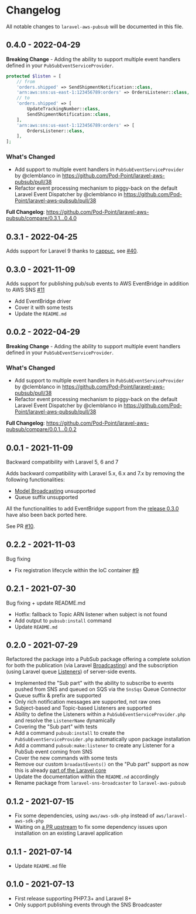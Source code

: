 # Changelog

All notable changes to `laravel-aws-pubsub` will be documented in this file.

## 0.4.0 - 2022-04-29

**Breaking Change** - Adding the ability to support multiple event handlers defined in your `PubSubEventServiceProvider`.

```php
protected $listen = [
    // from
    'orders.shipped' => SendShipmentNotification::class,
    'arn:aws:sns:us-east-1:123456789:orders' => OrdersListener::class,
    // to
    'orders.shipped' => [
        UpdateTrackingNumber::class,
        SendShipmentNotification::class,
    ],
    'arn:aws:sns:us-east-1:123456789:orders' => [
        OrdersListener::class,
    ],
];
```

### What's Changed

* Add support to multiple event handlers in `PubSubEventServiceProvider` by @clemblanco in https://github.com/Pod-Point/laravel-aws-pubsub/pull/38
* Refactor event processing mechanism to piggy-back on the default Laravel Event Dispatcher by @clemblanco in https://github.com/Pod-Point/laravel-aws-pubsub/pull/38

**Full Changelog**: https://github.com/Pod-Point/laravel-aws-pubsub/compare/0.3.1...0.4.0

## 0.3.1 - 2022-04-25

Adds support for Laravel 9 thanks to [cappuc](https://github.com/cappuc), see [#40](https://github.com/Pod-Point/laravel-aws-pubsub/pull/40).

## 0.3.0 - 2021-11-09

Adds support for publishing pub/sub events to AWS EventBridge in addition to AWS SNS [#11](https://github.com/Pod-Point/laravel-aws-pubsub/pull/11)

- Add EventBridge driver
- Cover it with some tests
- Update the `README.md`

## 0.0.2 - 2022-04-29

**Breaking Change** - Adding the ability to support multiple event handlers defined in your `PubSubEventServiceProvider`.

### What's Changed

* Add support to multiple event handlers in `PubSubEventServiceProvider` by @clemblanco in https://github.com/Pod-Point/laravel-aws-pubsub/pull/38
* Refactor event processing mechanism to piggy-back on the default Laravel Event Dispatcher by @clemblanco in https://github.com/Pod-Point/laravel-aws-pubsub/pull/38

**Full Changelog**: https://github.com/Pod-Point/laravel-aws-pubsub/compare/0.0.1...0.0.2

## 0.0.1 - 2021-11-09

Backward compatibility with Laravel 5, 6 and 7

Adds backward compatibility with Laravel 5.x, 6.x and 7.x by removing the following functionalities:

- [Model Broadcasting](https://github.com/Pod-Point/laravel-aws-pubsub#model-broadcasting) unsupported
- Queue suffix unsupported

All the functionalities to add EventBridge support from the [release 0.3.0](https://github.com/Pod-Point/laravel-aws-pubsub/releases/tag/0.3.0) have also been back ported here.

See PR [#10](https://github.com/Pod-Point/laravel-aws-pubsub/pull/10).

## 0.2.2 - 2021-11-03

Bug fixing

- Fix registration lifecycle within the IoC container [#9](https://github.com/Pod-Point/laravel-aws-pubsub/pull/9)

## 0.2.1 - 2021-07-30

Bug fixing + update README.md

- Hotfix: fallback to Topic ARN listener when subject is not found
- Add output to `pubsub:install` command
- Update `README.md`

## 0.2.0 - 2021-07-29

Refactored the package into a PubSub package offering a complete solution for both the publication (via Laravel [Broadcasting](https://laravel.com/docs/master/broadcasting)) and the subscription (using Laravel queue [Listeners](https://laravel.com/docs/master/queues)) of server-side events.

- Implemented the "Sub part" with the ability to subscribe to events pushed from SNS and queued on SQS via the `SnsSqs` Queue Connector
- Queue suffix & prefix are supported
- Only rich notification messages are supported, not raw ones
- Subject-based and Topic-based Listeners are supported
- Ability to define the Listeners within a `PubSubEventServiceProvider.php` and resolve the `ListenerName` dynamically
- Covering the "Sub part" with tests
- Add a command `pubsub:install` to create the `PubSubEventServiceProvider.php` automatically upon package installation
- Add a command `pubsub:make:listener` to create any Listener for a PubSub event coming from SNS
- Cover the new commands with some tests
- Remove our custom `broadastEvents()` on the "Pub part" support as now this is already [part of the Laravel core](https://github.com/laravel/framework/pull/38137)
- Update the documentation within the `README.nd` accordingly
- Rename package from `laravel-sns-broadcaster` to `laravel-aws-pubsub`

## 0.1.2 - 2021-07-15

- Fix some dependencies, using `aws/aws-sdk-php` instead of `aws/laravel-aws-sdk-php`
- Waiting on [a PR upstream](https://github.com/aws/aws-sdk-php/pull/2264) to fix some dependency issues upon installation on an existing Laravel application

## 0.1.1 - 2021-07-14

- Update `README.md` file

## 0.1.0 - 2021-07-13

- First release supporting PHP7.3+ and Laravel 8+
- Only support publishing events through the SNS Broadcaster
